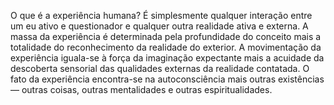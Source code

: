 ﻿O que é a experiência humana? É simplesmente qualquer interação entre um eu ativo e questionador e qualquer outra realidade ativa e externa. A massa da experiência é determinada pela profundidade do conceito mais a totalidade do reconhecimento da realidade do exterior. A movimentação da experiência iguala-se à força da imaginação expectante mais a acuidade da descoberta sensorial das qualidades externas da realidade contatada. O fato da experiência encontra-se na autoconsciência mais outras existências — outras coisas, outras mentalidades e outras espiritualidades.